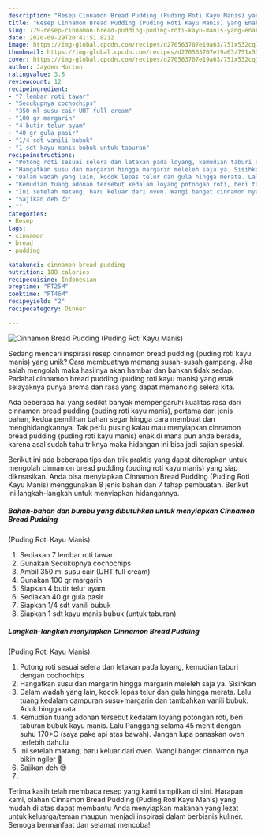 ```yaml
---
description: "Resep Cinnamon Bread Pudding (Puding Roti Kayu Manis) yang Enak Banget"
title: "Resep Cinnamon Bread Pudding (Puding Roti Kayu Manis) yang Enak Banget"
slug: 779-resep-cinnamon-bread-pudding-puding-roti-kayu-manis-yang-enak-banget
date: 2020-09-29T20:41:51.821Z
image: https://img-global.cpcdn.com/recipes/d270563707e19a63/751x532cq70/cinnamon-bread-pudding-puding-roti-kayu-manis-foto-resep-utama.jpg
thumbnail: https://img-global.cpcdn.com/recipes/d270563707e19a63/751x532cq70/cinnamon-bread-pudding-puding-roti-kayu-manis-foto-resep-utama.jpg
cover: https://img-global.cpcdn.com/recipes/d270563707e19a63/751x532cq70/cinnamon-bread-pudding-puding-roti-kayu-manis-foto-resep-utama.jpg
author: Jayden Horton
ratingvalue: 3.8
reviewcount: 12
recipeingredient:
- "7 lembar roti tawar"
- "Secukupnya cochochips"
- "350 ml susu cair UHT full cream"
- "100 gr margarin"
- "4 butir telur ayam"
- "40 gr gula pasir"
- "1/4 sdt vanili bubuk"
- "1 sdt kayu manis bubuk untuk taburan"
recipeinstructions:
- "Potong roti sesuai selera dan letakan pada loyang, kemudian taburi dengan cochochips"
- "Hangatkan susu dan margarin hingga margarin meleleh saja ya. Sisihkan"
- "Dalam wadah yang lain, kocok lepas telur dan gula hingga merata. Lalu tuang kedalam campuran susu+margarin dan tambahkan vanili bubuk. Aduk hingga rata"
- "Kemudian tuang adonan tersebut kedalam loyang potongan roti, beri taburan bubuk kayu manis. Lalu Panggang selama 45 menit dengan suhu 170*C (saya pake api atas bawah). Jangan lupa panaskan oven terlebih dahulu"
- "Ini setelah matang, baru keluar dari oven. Wangi banget cinnamon nya bikin ngiler 🤤"
- "Sajikan deh 😍"
- ""
categories:
- Resep
tags:
- cinnamon
- bread
- pudding

katakunci: cinnamon bread pudding 
nutrition: 188 calories
recipecuisine: Indonesian
preptime: "PT25M"
cooktime: "PT46M"
recipeyield: "2"
recipecategory: Dinner

---
```



![Cinnamon Bread Pudding
(Puding Roti Kayu Manis)](https://img-global.cpcdn.com/recipes/d270563707e19a63/751x532cq70/cinnamon-bread-pudding-puding-roti-kayu-manis-foto-resep-utama.jpg)

Sedang mencari inspirasi resep cinnamon bread pudding
(puding roti kayu manis) yang unik? Cara membuatnya memang susah-susah gampang. Jika salah mengolah maka hasilnya akan hambar dan bahkan tidak sedap. Padahal cinnamon bread pudding
(puding roti kayu manis) yang enak selayaknya punya aroma dan rasa yang dapat memancing selera kita.



Ada beberapa hal yang sedikit banyak mempengaruhi kualitas rasa dari cinnamon bread pudding
(puding roti kayu manis), pertama dari jenis bahan, kedua pemilihan bahan segar hingga cara membuat dan menghidangkannya. Tak perlu pusing kalau mau menyiapkan cinnamon bread pudding
(puding roti kayu manis) enak di mana pun anda berada, karena asal sudah tahu triknya maka hidangan ini bisa jadi sajian spesial.


Berikut ini ada beberapa tips dan trik praktis yang dapat diterapkan untuk mengolah cinnamon bread pudding
(puding roti kayu manis) yang siap dikreasikan. Anda bisa menyiapkan Cinnamon Bread Pudding
(Puding Roti Kayu Manis) menggunakan 8 jenis bahan dan 7 tahap pembuatan. Berikut ini langkah-langkah untuk menyiapkan hidangannya.

<!--inarticleads1-->

##### Bahan-bahan dan bumbu yang dibutuhkan untuk menyiapkan Cinnamon Bread Pudding
(Puding Roti Kayu Manis):

1. Sediakan 7 lembar roti tawar
1. Gunakan Secukupnya cochochips
1. Ambil 350 ml susu cair (UHT full cream)
1. Gunakan 100 gr margarin
1. Siapkan 4 butir telur ayam
1. Sediakan 40 gr gula pasir
1. Siapkan 1/4 sdt vanili bubuk
1. Siapkan 1 sdt kayu manis bubuk (untuk taburan)




<!--inarticleads2-->

##### Langkah-langkah menyiapkan Cinnamon Bread Pudding
(Puding Roti Kayu Manis):

1. Potong roti sesuai selera dan letakan pada loyang, kemudian taburi dengan cochochips
1. Hangatkan susu dan margarin hingga margarin meleleh saja ya. Sisihkan
1. Dalam wadah yang lain, kocok lepas telur dan gula hingga merata. Lalu tuang kedalam campuran susu+margarin dan tambahkan vanili bubuk. Aduk hingga rata
1. Kemudian tuang adonan tersebut kedalam loyang potongan roti, beri taburan bubuk kayu manis. Lalu Panggang selama 45 menit dengan suhu 170*C (saya pake api atas bawah). Jangan lupa panaskan oven terlebih dahulu
1. Ini setelah matang, baru keluar dari oven. Wangi banget cinnamon nya bikin ngiler 🤤
1. Sajikan deh 😍
1. 




Terima kasih telah membaca resep yang kami tampilkan di sini. Harapan kami, olahan Cinnamon Bread Pudding
(Puding Roti Kayu Manis) yang mudah di atas dapat membantu Anda menyiapkan makanan yang lezat untuk keluarga/teman maupun menjadi inspirasi dalam berbisnis kuliner. Semoga bermanfaat dan selamat mencoba!
